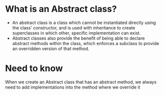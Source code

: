 # What is an Abstract class?
* An abstract class is a class which cannot be instantiated directly using the class' constructor, and is used with inheritance to create superclasses in which other, specific implementation can exist.
* Abstract classes also provide the benefit of being able to declare abstract methods within the class, which enforces a subclass to provide an overridden version of that method.


# Need to know
  When we create an Abstract class that has an abstract method, we always need to add implementations into the method where we override it